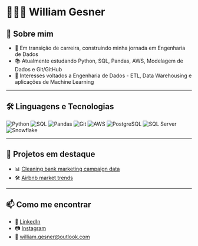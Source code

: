 # 🧑🏻‍💻 William Gesner  

## 🔎 Sobre mim
- 🚀 Em transição de carreira, construindo minha jornada em Engenharia de Dados
- 📚 Atualmente estudando Python, SQL, Pandas, AWS, Modelagem de Dados e Git/GitHub
- 🎯 Interesses voltados a Engenharia de Dados - ETL, Data Warehousing e aplicações de Machine Learning

---

## 🛠 Linguagens e Tecnologias
![Python](https://img.shields.io/badge/Python-3776AB?style=for-the-badge&logo=python&logoColor=white)
![SQL](https://img.shields.io/badge/SQL-316192?style=for-the-badge&logo=postgresql&logoColor=white)
![Pandas](https://img.shields.io/badge/Pandas-150458?style=for-the-badge&logo=pandas&logoColor=white)
![Git](https://img.shields.io/badge/Git-F05032?style=for-the-badge&logo=git&logoColor=white)
![AWS](https://img.shields.io/badge/AWS-232F3E?style=for-the-badge&logo=amazon-aws&logoColor=white)
![PostgreSQL](https://img.shields.io/badge/PostgreSQL-336791?style=for-the-badge&logo=postgresql&logoColor=white)
![SQL Server](https://img.shields.io/badge/SQL%20Server-CC2927?style=for-the-badge&logo=microsoftsqlserver&logoColor=white)
![Snowflake](https://img.shields.io/badge/Snowflake-29B5E8?style=for-the-badge&logo=snowflake&logoColor=white)

---

## 📌 Projetos em destaque
- 📊 [Cleaning bank marketing campaign data
](https://github.com/Williamgesner/cleaning-bank-marketing-campaign-data)
- 🛠 [Airbnb market trends](https://github.com/Williamgesner/airbnb-market-trends)

---

## 📫 Como me encontrar
- 💼 [LinkedIn](https://www.linkedin.com/in/william-gesner/)  
- 📷 [Instagram](https://www.instagram.com/williamgesner/)  
- 📧 william.gesner@outlook.com 
